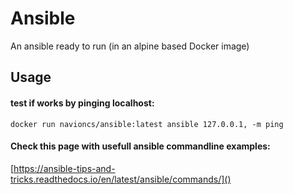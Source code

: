 # Ansible

An ansible ready to run (in an alpine based Docker image)

## Usage

#### test if works by pinging localhost:

`docker run navioncs/ansible:latest ansible 127.0.0.1, -m ping`

#### Check this page with usefull ansible commandline examples:
[https://ansible-tips-and-tricks.readthedocs.io/en/latest/ansible/commands/]()